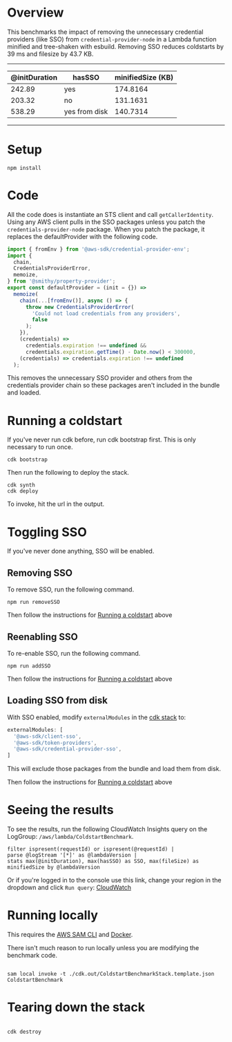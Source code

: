 # Overview

This benchmarks the impact of removing the unnecessary credential providers (like SSO) from `credential-provider-node` in a Lambda function minified and tree-shaken with esbuild. Removing SSO reduces coldstarts by 39 ms and filesize by 43.7 KB.

---

| @initDuration | hasSSO | minifiedSize (KB) |
| ------------- | ------ | ----------------- |
| 242.89        | yes      | 174.8164          |
| 203.32        | no      | 131.1631          |
| 538.29        | yes from disk |140.7314|

---

# Setup

```
npm install
```

# Code

All the code does is instantiate an STS client and call `getCallerIdentity`. Using any AWS client pulls in the SSO packages unless you patch the `credentials-provider-node` package. When you patch the package, it replaces the defaultProvider with the following code.

```javascript
import { fromEnv } from '@aws-sdk/credential-provider-env';
import {
  chain,
  CredentialsProviderError,
  memoize,
} from '@smithy/property-provider';
export const defaultProvider = (init = {}) =>
  memoize(
    chain(...[fromEnv()], async () => {
      throw new CredentialsProviderError(
        'Could not load credentials from any providers',
        false
      );
    }),
    (credentials) =>
      credentials.expiration !== undefined &&
      credentials.expiration.getTime() - Date.now() < 300000,
    (credentials) => credentials.expiration !== undefined
  );
```

This removes the unnecessary SSO provider and others from the credentials provider chain so these packages aren't included in the bundle and loaded.

# Running a coldstart

If you've never run cdk before, run cdk bootstrap first. This is only necessary to run once.

```
cdk bootstrap
```

Then run the following to deploy the stack.

```
cdk synth
cdk deploy
```

To invoke, hit the url in the output.

# Toggling SSO

If you've never done anything, SSO will be enabled. 

## Removing SSO
To remove SSO, run the following command.

```
npm run removeSSO
```
Then follow the instructions for [Running a coldstart](#running-a-coldstart) above

## Reenabling SSO
To re-enable SSO, run the following command.

```
npm run addSSO
```

Then follow the instructions for [Running a coldstart](#running-a-coldstart) above

## Loading SSO from disk

With SSO enabled, modify `externalModules` in the [cdk stack](lib/coldstart-benchmark-stack.mjs) to:

```javascript
externalModules: [
  '@aws-sdk/client-sso',
  '@aws-sdk/token-providers',
  '@aws-sdk/credential-provider-sso',
]
```
This will exclude those packages from the bundle and load them from disk.

Then follow the instructions for [Running a coldstart](#running-a-coldstart) above

# Seeing the results

To see the results, run the following CloudWatch Insights query on the LogGroup: `/aws/lambda/ColdstartBenchmark`.

```
filter ispresent(requestId) or ispresent(@requestId) |
parse @logStream '[*]' as @lambdaVersion |
stats max(@initDuration), max(hasSSO) as SSO, max(fileSize) as minifiedSize by @lambdaVersion
```

Or if you're logged in to the console use this link, change your region in the dropdown and click `Run query`:
[CloudWatch](<https://us-west-2.console.aws.amazon.com/cloudwatch/home?region=us-west-2#logsV2:logs-insights$3FqueryDetail$3D~(end~0~start~-3600~timeType~'RELATIVE~unit~'seconds~editorString~'filter*20ispresent*28requestId*29*20or*20ispresent*28*40requestId*29*20*7c*0aparse*20*40logStream*20*27*5b*2a*5d*27*20as*20*40lambdaVersion*20*7c*0astats*20max*28*40initDuration*29*2c*20max*28hasSSO*29*20as*20SSO*2c*20max*28fileSize*29*20as*20minifiedSize*20by*20*40lambdaVersion~queryId~'66fa9fd4337abeb9-f7f9c8fe-4cf97e9-1d22777f-5bdbe896787d5d8ff1e2076~source~(~'arn*3aaws*3alogs*3aus-west-2*3a320877393516*3alog-group*3a*2faws*2flambda*2fColdstartBenchmark))>)

# Running locally

This requires the [AWS SAM CLI](https://docs.aws.amazon.com/serverless-application-model/latest/developerguide/serverless-sam-cli-install.html) and [Docker](https://docs.docker.com/get-docker/).

There isn't much reason to run locally unless you are modifying the benchmark code.

```

sam local invoke -t ./cdk.out/ColdstartBenchmarkStack.template.json ColdstartBenchmark

```

# Tearing down the stack

```

cdk destroy

```
